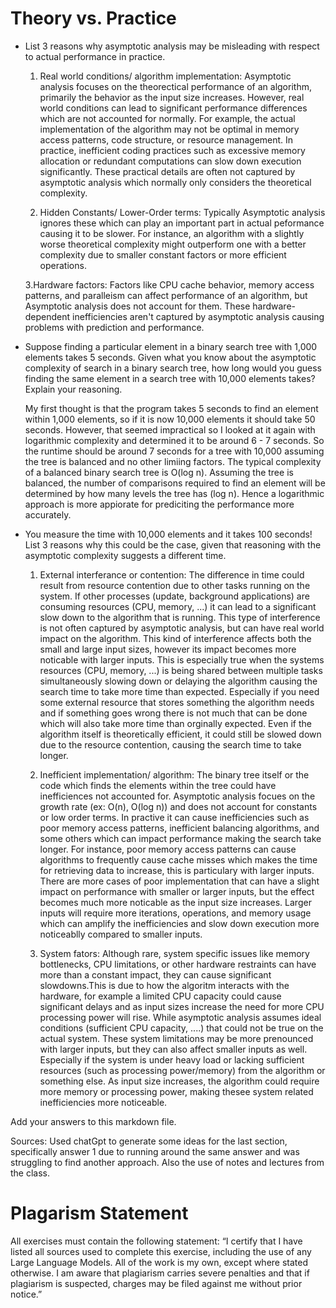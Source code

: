 # Theory vs. Practice

- List 3 reasons why asymptotic analysis may be misleading with respect to
  actual performance in practice.
  
  1. Real world conditions/ algorithm implementation: Asymptotic analysis focuses on the theorectical performance of an algorithm, primarily the behavior as the input size increases. However, real world conditions can lead to significant performance differences which are not accounted for normally. For example, the actual implementation of the algorithm may not be optimal in memory access patterns, code structure, or resource management. In practice, inefficient coding practices such as excessive memory allocation or redundant computations can slow down execution significantly. These practical details are often not captured by asymptotic analysis which normally only considers the theoretical complexity.

  2. Hidden Constants/ Lower-Order terms: Typically Asymptotic analysis ignores these which can play an important part in actual peformance causing it to be slower. For instance, an algorithm with a slightly worse theoretical complexity might outperform one with a better complexity due to smaller constant factors or more efficient operations.

  3.Hardware factors: Factors like CPU cache behavior, memory access patterns, and paralleism can affect performance of an algorithm, but Asymptotic analysis does not account for them. These hardware-dependent inefficiencies aren't captured by asymptotic analysis causing problems with prediction and performance.

- Suppose finding a particular element in a binary search tree with 1,000
  elements takes 5 seconds. Given what you know about the asymptotic complexity
  of search in a binary search tree, how long would you guess finding the same
  element in a search tree with 10,000 elements takes? Explain your reasoning.

  My first thought is that the program takes 5 seconds to find an element within 1,000 elements, so if it is now 10,000 elements it should take 50 seconds. However, that seemed impractical so I looked at it again with logarithmic complexity and determined it to be around 6 - 7 seconds. So the runtime should be around 7 seconds for a tree with 10,000 assuming the tree is balanced and no other limiing factors. The typical complexity of a balanced binary search tree is O(log n). Assuming the tree is balanced, the number of comparisons required to find an element will be determined by how many levels the tree has (log n). Hence a logarithmic approach is more appiorate for prediciting the performance more accurately.


- You measure the time with 10,000 elements and it takes 100 seconds! List 3
  reasons why this could be the case, given that reasoning with the asymptotic
  complexity suggests a different time.
  
  1. External interferance or contention: The difference in time could result from resource contention due to other tasks running on the system. If other processes (update, background applications) are consuming resources (CPU, memory, ...) it can lead to a significant slow down to the algorithm that is running. This type of interference is not often captured by asymptotic analysis, but can have real world impact on the algorithm. This kind of interference affects both the small and large input sizes, however its impact becomes more noticable with larger inputs. This is especially true when the systems resources (CPU, memory, ...) is being shared between multiple tasks simultaneously slowing down or delaying the algorithm causing the search time to take more time than expected. Especially if you need some external resource that stores something the algorithm needs and if something goes wrong there is not much that can be done which will also take more time than orginally expected. Even if the algorithm itself is theoretically efficient, it could still be slowed down due to the resource contention, causing the search time to take longer.

  2. Inefficient implementation/ algorithm: The binary tree itself or the code which finds the elements within the tree could have inefficiences not accounted for. Asymptotic analysis focues on the growth rate (ex: O(n), O(log n)) and does not account for constants or low order terms. In practive it can cause inefficiencies such as poor memory access patterns, inefficient balancing algorithms, and some others which can impact performance making the search take longer. For instance, poor memory access patterns can cause algorithms to frequently cause cache misses which makes the time for retrieving data to increase, this is particulary with larger inputs. There are more cases of poor implementation that can have a slight impact on performance with smaller or larger inputs, but the effect becomes much more noticable as the input size increases. Larger inputs will require more iterations, operations, and memory usage which can amplify the inefficiencies and slow down execution more noticeablly compared to smaller inputs.

  3. System fators: Although rare, system specific issues like memory bottlenecks, CPU limitations, or other hardware restraints can have more than a constant impact, they can cause significant slowdowns.This is due to how the algoritm interacts with the hardware, for example a limited CPU capacity could cause significant delays and as input sizes increase the need for more CPU processing power will rise. While asymptotic analysis assumes ideal conditions (sufficient CPU capacity, ....) that could not be true on the actual system. These system limitations may be more prenounced with larger inputs, but they can also affect smaller inputs as well. Especially if the system is under heavy load or lacking sufficient resources (such as processing power/memory) from the algorithm or something else. As input size increases, the algorithm could require more memory or processing power, making thesee system related inefficiencies more noticeable.

Add your answers to this markdown file.


Sources:
Used chatGpt to generate some ideas for the last section, specifically answer 1 due to running around the same answer and was struggling to find another approach.
Also the use of notes and lectures from the class.


# Plagarism Statement
All exercises must contain the following statement: “I certify that I have listed all sources used to complete this exercise, including the use of any Large Language Models. All of the work is my own, except where stated otherwise. I am aware that plagiarism carries severe penalties and that if plagiarism is suspected, charges may be filed against me without prior notice.”
